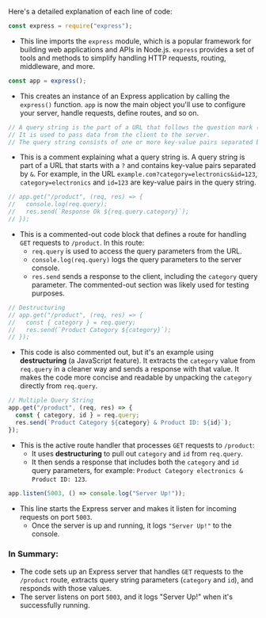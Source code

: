 Here's a detailed explanation of each line of code:

```javascript
const express = require("express");
```

- This line imports the `express` module, which is a popular framework for building web applications and APIs in Node.js. `express` provides a set of tools and methods to simplify handling HTTP requests, routing, middleware, and more.

```javascript
const app = express();
```

- This creates an instance of an Express application by calling the `express()` function. `app` is now the main object you'll use to configure your server, handle requests, define routes, and so on.

```javascript
// A query string is the part of a URL that follows the question mark (?).
// It is used to pass data from the client to the server.
// The query string consists of one or more key-value pairs separated by ampersands (&), where each key is separated from its value by an equals sign (=).
```

- This is a comment explaining what a query string is. A query string is part of a URL that starts with a `?` and contains key-value pairs separated by `&`. For example, in the URL `example.com?category=electronics&id=123`, `category=electronics` and `id=123` are key-value pairs in the query string.

```javascript
// app.get("/product", (req, res) => {
//   console.log(req.query);
//   res.send(`Response Ok ${req.query.category}`);
// });
```

- This is a commented-out code block that defines a route for handling `GET` requests to `/product`. In this route:
  - `req.query` is used to access the query parameters from the URL.
  - `console.log(req.query)` logs the query parameters to the server console.
  - `res.send` sends a response to the client, including the `category` query parameter. The commented-out section was likely used for testing purposes.

```javascript
// Destructuring
// app.get("/product", (req, res) => {
//   const { category } = req.query;
//   res.send(`Product Category ${category}`);
// });
```

- This code is also commented out, but it's an example using **destructuring** (a JavaScript feature). It extracts the `category` value from `req.query` in a cleaner way and sends a response with that value. It makes the code more concise and readable by unpacking the `category` directly from `req.query`.

```javascript
// Multiple Query String
app.get("/product", (req, res) => {
  const { category, id } = req.query;
  res.send(`Product Category ${category} & Product ID: ${id}`);
});
```

- This is the active route handler that processes `GET` requests to `/product`:
  - It uses **destructuring** to pull out `category` and `id` from `req.query`.
  - It then sends a response that includes both the `category` and `id` query parameters, for example: `Product Category electronics & Product ID: 123`.

```javascript
app.listen(5003, () => console.log("Server Up!"));
```

- This line starts the Express server and makes it listen for incoming requests on port `5003`.
  - Once the server is up and running, it logs `"Server Up!"` to the console.

### In Summary:

- The code sets up an Express server that handles `GET` requests to the `/product` route, extracts query string parameters (`category` and `id`), and responds with those values.
- The server listens on port `5003`, and it logs "Server Up!" when it's successfully running.
